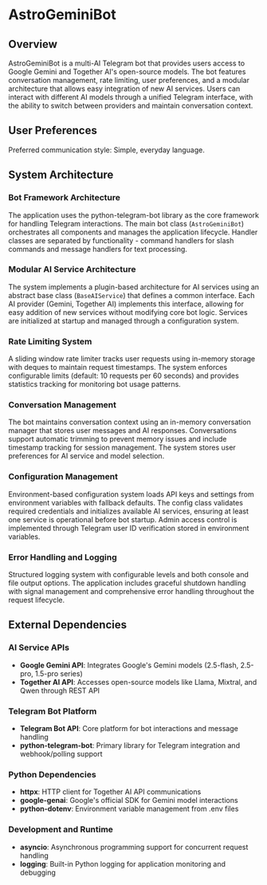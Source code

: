 # AstroGeminiBot

## Overview

AstroGeminiBot is a multi-AI Telegram bot that provides users access to Google Gemini and Together AI's open-source models. The bot features conversation management, rate limiting, user preferences, and a modular architecture that allows easy integration of new AI services. Users can interact with different AI models through a unified Telegram interface, with the ability to switch between providers and maintain conversation context.

## User Preferences

Preferred communication style: Simple, everyday language.

## System Architecture

### Bot Framework Architecture
The application uses the python-telegram-bot library as the core framework for handling Telegram interactions. The main bot class (`AstroGeminiBot`) orchestrates all components and manages the application lifecycle. Handler classes are separated by functionality - command handlers for slash commands and message handlers for text processing.

### Modular AI Service Architecture
The system implements a plugin-based architecture for AI services using an abstract base class (`BaseAIService`) that defines a common interface. Each AI provider (Gemini, Together AI) implements this interface, allowing for easy addition of new services without modifying core bot logic. Services are initialized at startup and managed through a configuration system.

### Rate Limiting System
A sliding window rate limiter tracks user requests using in-memory storage with deques to maintain request timestamps. The system enforces configurable limits (default: 10 requests per 60 seconds) and provides statistics tracking for monitoring bot usage patterns.

### Conversation Management
The bot maintains conversation context using an in-memory conversation manager that stores user messages and AI responses. Conversations support automatic trimming to prevent memory issues and include timestamp tracking for session management. The system stores user preferences for AI service and model selection.

### Configuration Management
Environment-based configuration system loads API keys and settings from environment variables with fallback defaults. The config class validates required credentials and initializes available AI services, ensuring at least one service is operational before bot startup. Admin access control is implemented through Telegram user ID verification stored in environment variables.

### Error Handling and Logging
Structured logging system with configurable levels and both console and file output options. The application includes graceful shutdown handling with signal management and comprehensive error handling throughout the request lifecycle.

## External Dependencies

### AI Service APIs
- **Google Gemini API**: Integrates Google's Gemini models (2.5-flash, 2.5-pro, 1.5-pro series)
- **Together AI API**: Accesses open-source models like Llama, Mixtral, and Qwen through REST API

### Telegram Bot Platform
- **Telegram Bot API**: Core platform for bot interactions and message handling
- **python-telegram-bot**: Primary library for Telegram integration and webhook/polling support

### Python Dependencies
- **httpx**: HTTP client for Together AI API communications
- **google-genai**: Google's official SDK for Gemini model interactions
- **python-dotenv**: Environment variable management from .env files

### Development and Runtime
- **asyncio**: Asynchronous programming support for concurrent request handling
- **logging**: Built-in Python logging for application monitoring and debugging